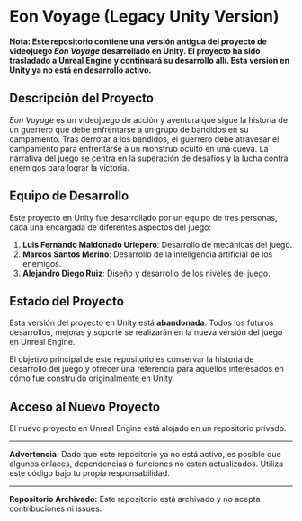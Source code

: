 # Eon Voyage (Legacy Unity Version)

**Nota: Este repositorio contiene una versión antigua del proyecto de videojuego _Eon Voyage_ desarrollado en Unity. El proyecto ha sido trasladado a Unreal Engine y continuará su desarrollo allí. Esta versión en Unity ya no está en desarrollo activo.**

## Descripción del Proyecto

_Eon Voyage_ es un videojuego de acción y aventura que sigue la historia de un guerrero que debe enfrentarse a un grupo de bandidos en su campamento. Tras derrotar a los bandidos, el guerrero debe atravesar el campamento para enfrentarse a un monstruo oculto en una cueva. La narrativa del juego se centra en la superación de desafíos y la lucha contra enemigos para lograr la victoria.

## Equipo de Desarrollo

Este proyecto en Unity fue desarrollado por un equipo de tres personas, cada una encargada de diferentes aspectos del juego:

1. **Luis Fernando Maldonado Uriepero**: Desarrollo de mecánicas del juego.
2. **Marcos Santos Merino**: Desarrollo de la inteligencia artificial de los enemigos.
3. **Alejandro Diego Ruiz**: Diseño y desarrollo de los niveles del juego.

## Estado del Proyecto

Esta versión del proyecto en Unity está **abandonada**. Todos los futuros desarrollos, mejoras y soporte se realizarán en la nueva versión del juego en Unreal Engine. 

El objetivo principal de este repositorio es conservar la historia de desarrollo del juego y ofrecer una referencia para aquellos interesados en cómo fue construido originalmente en Unity.

## Acceso al Nuevo Proyecto

El nuevo proyecto en Unreal Engine está alojado en un repositorio privado. 

---

**Advertencia:** Dado que este repositorio ya no está activo, es posible que algunos enlaces, dependencias o funciones no estén actualizados. Utiliza este código bajo tu propia responsabilidad.

---

**Repositorio Archivado:** Este repositorio está archivado y no acepta contribuciones ni issues.
